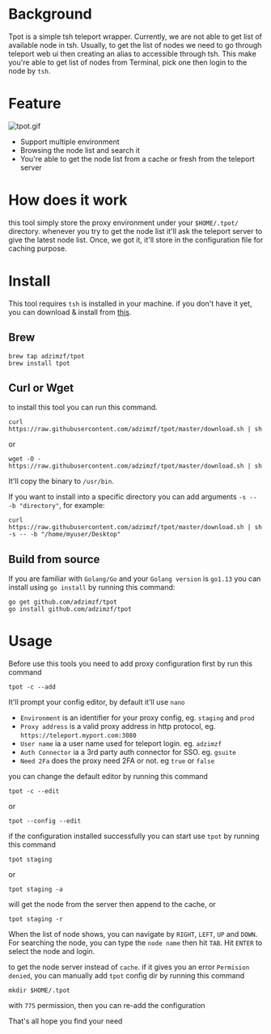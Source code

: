 # Background
Tpot is a simple tsh teleport wrapper. Currently, we are not able to get list of available node in tsh. Usually, to get the
list of nodes we need to go through teleport web ui then creating an alias to accessible through tsh. This make you're able to
get list of nodes from Terminal, pick one then login to the node by `tsh`.

# Feature
![tpot.gif](tpot.gif)
- Support multiple environment
- Browsing the node list and search it
- You're able to get the node list from a cache or fresh from the teleport server

# How does it work
this tool simply store the proxy environment under your `$HOME/.tpot/` directory.
whenever you try to get the node list it'll ask the teleport server to give the latest node list. Once, we got it, it'll store
 in the configuration file for caching purpose.

# Install

This tool requires `tsh` is installed in your machine.
if you don't have it yet, you can download & install from [this](https://gravitational.com/teleport/docs/user-manual/#installing-tsh).

## Brew
```shell script
brew tap adzimzf/tpot
brew install tpot
```

## Curl or Wget

to install this tool you can run this command.
```shell script
curl  https://raw.githubusercontent.com/adzimzf/tpot/master/download.sh | sh
```
or
```shell script
wget -O - https://raw.githubusercontent.com/adzimzf/tpot/master/download.sh | sh
```
It'll copy the binary to `/usr/bin`.

If you want to install into a specific directory you can add arguments `-s -- -b "directory"`, for example:
```shell
curl  https://raw.githubusercontent.com/adzimzf/tpot/master/download.sh | sh -s -- -b "/home/myuser/Desktop" 
```

## Build from source
If you are familiar with `Golang/Go` and your `Golang version` is `go1.13` you can install using `go install` by running this command:
```shell
go get github.com/adzimzf/tpot
go install github.com/adzimzf/tpot
```

# Usage
Before use this tools you need to add proxy configuration first by run this command
```shell script
tpot -c --add
```
It'll prompt your config editor, by default it'll use `nano`
- `Environment` is an identifier for your proxy config, eg. `staging` and `prod`
- `Proxy address` is a valid proxy address in http protocol, eg. `https://teleport.myport.com:3080`
- `User name` ia a user name used for teleport login. eg. `adzimzf`
- `Auth Connector` ia a 3rd party auth connector for SSO. eg. `gsuite`
- `Need 2Fa` does the proxy need 2FA or not. eg `true` or `false`


you can change the default editor by running this command
```shell script
tpot -c --edit
```
or
```shell script
tpot --config --edit
```

if the configuration installed successfully you can start use `tpot` by running this command
```shell script
tpot staging
```
or
```shell script
tpot staging -a
```
will get the node from the server then append to the cache,
or 
```shell script
tpot staging -r
```

When the list of node shows, you can navigate by `RIGHT`, `LEFT`, `UP` and `DOWN`. For searching the node, you can type the `node name` then hit `TAB`.
Hit `ENTER` to select the node and login. 


to get the node server instead of `cache`. if it gives you an error `Permision denied`, you can manually add `tpot` config dir by running this command
```shell script
mkdir $HOME/.tpot
```
with `775` permission, then you can re-add the configuration



That's all hope you find your need

